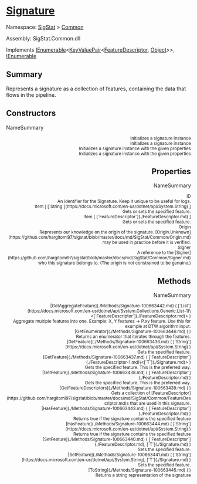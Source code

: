 # [Signature](./Signature.md)

Namespace: [SigStat]() > [Common](./README.md)

Assembly: SigStat.Common.dll

Implements [IEnumerable](https://docs.microsoft.com/en-us/dotnet/api/System.Collections.Generic.IEnumerable-1)\<[KeyValuePair](https://docs.microsoft.com/en-us/dotnet/api/System.Collections.Generic.KeyValuePair-2)\<[FeatureDescriptor](./FeatureDescriptor.md), [Object](https://docs.microsoft.com/en-us/dotnet/api/System.Object)>>, [IEnumerable](https://docs.microsoft.com/en-us/dotnet/api/System.Collections.IEnumerable)

## Summary
Represents a signature as a collection of features, containing the data that flows in the pipeline.

## Constructors

NameSummary

<div style="text-align: right"><sub>Initializes a signature instance</sub></ div ><div style="text-align: right"><sub>Initializes a signature instance</sub></ div ><br>
<div style="text-align: right"><sub>Initializes a signature instance with the given properties</sub></ div ><div style="text-align: right"><sub>Initializes a signature instance with the given properties</sub></ div ><br>


## Properties

NameSummary

<div style="text-align: right"><sub>ID</sub></ div ><div style="text-align: right"><sub>An identifier for the Signature. Keep it unique to be useful for logs.</sub></ div ><br>
<div style="text-align: right"><sub>Item [ [`String`](https://docs.microsoft.com/en-us/dotnet/api/System.String) ]</sub></ div ><div style="text-align: right"><sub>Gets or sets the specified feature.</sub></ div ><br>
<div style="text-align: right"><sub>Item [ [`FeatureDescriptor`](./FeatureDescriptor.md) ]</sub></ div ><div style="text-align: right"><sub>Gets or sets the specified feature.</sub></ div ><br>
<div style="text-align: right"><sub>Origin</sub></ div ><div style="text-align: right"><sub>Represents our knowledge on the origin of the signature. [Origin.Unknown](https://github.com/hargitomi97/sigstat/blob/master/docs/md/SigStat/Common/Origin.md) may be used in practice before it is verified.</sub></ div ><br>
<div style="text-align: right"><sub>Signer</sub></ div ><div style="text-align: right"><sub>A reference to the [Signer](https://github.com/hargitomi97/sigstat/blob/master/docs/md/SigStat/Common/Signer.md) who this signature belongs to. (The origin is not constrained to be genuine.)</sub></ div ><br>


## Methods

NameSummary

<div style="text-align: right"><sub>[GetAggregateFeature](./Methods/Signature-100663442.md) ( [`List`](https://docs.microsoft.com/en-us/dotnet/api/System.Collections.Generic.List-1)\<[`FeatureDescriptor`](./FeatureDescriptor.md)> )</sub></ div ><div style="text-align: right"><sub>Aggregate multiple features into one. Example: X, Y features -&gt; P.xy feature.  Use this for example at DTW algorithm input.</sub></ div ><br>
<div style="text-align: right"><sub>[GetEnumerator](./Methods/Signature-100663446.md) (  )</sub></ div ><div style="text-align: right"><sub>Returns an enumerator that iterates through the features.</sub></ div ><br>
<div style="text-align: right"><sub>[GetFeature](./Methods/Signature-100663436.md) ( [`String`](https://docs.microsoft.com/en-us/dotnet/api/System.String) )</sub></ div ><div style="text-align: right"><sub>Gets the specified feature.</sub></ div ><br>
<div style="text-align: right"><sub>[GetFeature](./Methods/Signature-100663437.md) ( [`FeatureDescriptor`](./FeatureDescriptor-1.md)\<[`T`](./Signature.md)> )</sub></ div ><div style="text-align: right"><sub>Gets the specified feature. This is the preferred way.</sub></ div ><br>
<div style="text-align: right"><sub>[GetFeature](./Methods/Signature-100663438.md) ( [`FeatureDescriptor`](./FeatureDescriptor.md) )</sub></ div ><div style="text-align: right"><sub>Gets the specified feature. This is the preferred way.</sub></ div ><br>
<div style="text-align: right"><sub>[GetFeatureDescriptors](./Methods/Signature-100663439.md) (  )</sub></ div ><div style="text-align: right"><sub>Gets a collection of [FeatureDescriptor](https://github.com/hargitomi97/sigstat/blob/master/docs/md/SigStat/Common/FeatureDescriptor.md)s that are used in this signature.</sub></ div ><br>
<div style="text-align: right"><sub>[HasFeature](./Methods/Signature-100663443.md) ( [`FeatureDescriptor`](./FeatureDescriptor.md) )</sub></ div ><div style="text-align: right"><sub>Returns true if the signature contains the specified feature</sub></ div ><br>
<div style="text-align: right"><sub>[HasFeature](./Methods/Signature-100663444.md) ( [`String`](https://docs.microsoft.com/en-us/dotnet/api/System.String) )</sub></ div ><div style="text-align: right"><sub>Returns true if the signature contains the specified feature</sub></ div ><br>
<div style="text-align: right"><sub>[SetFeature](./Methods/Signature-100663440.md) ( [`FeatureDescriptor`](./FeatureDescriptor.md), [`T`](./Signature.md) )</sub></ div ><div style="text-align: right"><sub>Sets the specified feature.</sub></ div ><br>
<div style="text-align: right"><sub>[SetFeature](./Methods/Signature-100663441.md) ( [`String`](https://docs.microsoft.com/en-us/dotnet/api/System.String), [`T`](./Signature.md) )</sub></ div ><div style="text-align: right"><sub>Sets the specified feature.</sub></ div ><br>
<div style="text-align: right"><sub>[ToString](./Methods/Signature-100663445.md) (  )</sub></ div ><div style="text-align: right"><sub>Returns a string representation of the signature</sub></ div ><br>


